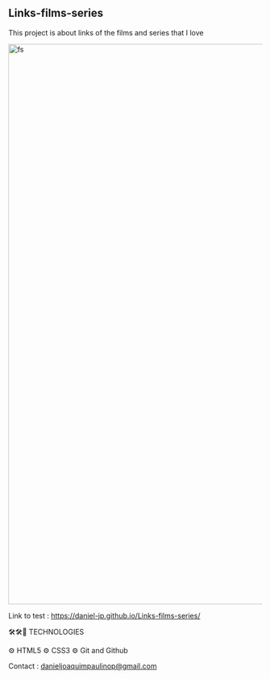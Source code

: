 ## Links-films-series
This project is about links of the films and series that I love

<img width="1113" alt="fs" src="https://user-images.githubusercontent.com/37070026/191080552-5139eadb-41a8-4ac0-abfd-52199dc532ac.png">

Link to test : https://daniel-jp.github.io/Links-films-series/

🛠🛠🧰 TECHNOLOGIES

⚙️ HTML5 
⚙️ CSS3 
⚙️ Git and Github

Contact :
danieljoaquimpaulinop@gmail.com

